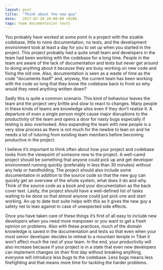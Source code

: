 ```yaml
---
layout: post
title:  "Think about the new guy"
date:   2017-02-28 20:00:00 +0200
tags: team documentation tests
---
```


You probably have worked at some point in a project with the sizable codebase, little to none documentation, no tests, and the development environment took at least a day for you to set up when you started in the project. This project probably had a quite small team and developers in the team had been working with the codebase for a long time. People in the team are aware of the lack of documentation and tests but never get around to doing anything about it because they are busy working on new code and fixing the old one. Also, documentation is seen as a waste of time as the code “documents itself” and, anyway, the current team has been working with the code so long that they know the codebase back to front so why would they need anything written down?

Sadly this is quite a common scenario. This kind of behaviour leaves the team and the project very brittle and slow to react to changes. Many people in these kinds of teams are knowledge silos even if they don’t realize it. A departure of even a single person might cause major disruptions to the productivity of the team and opens a door for nasty bugs especially if testing is also overlooked. Also expanding the team with new people is a very slow process as there is not much for the newbie to lean on and he needs a lot of tutoring from existing team members before becoming productive in the project.

I believe it’s important to think often about how your project and codebase looks from the viewpoint of someone new to the project. A well-cared project should be something that anyone could pick up and get developer environment running quickly (preferably in less than 30 minutes) without any help or handholding. The project should also include some documentation in addition to the source code so that the new guy can quickly get an overview of the whole system, what does it do and why. Think of the source code as a book and your documentation as the back cover text. Lastly, the project should have a well-defined list of tasks waiting to be done so that almost anyone could just pick one and start working. An up to date test suite helps with this as it gives the new guy a safety net to lean against in case of unexpected side effects.

Once you have taken care of these things it’s first of all easy to include new developers when you need more manpower or you want to get a fresh opinion on problems. Also with these practices, much of the domain knowledge is saved in the documentation and tests so that even when your most senior developer decides to retreat to a mountain temple in Tibet it won’t affect much the rest of your team. In the end, your productivity will also increase because if your project is in a state that even new developers can implement changes on their first day without breaking anything, everyone will introduce less bugs to the codebase. Less bugs means less firefighting and that means more time for tackling the harder problems.

